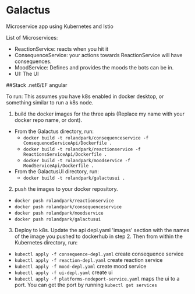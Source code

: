 # Galactus
Microservice app using Kubernetes and Istio

List of Microservices:
- ReactionService: reacts when you hit it
- ConsequenceService: your actions towards ReactionService will have consequences.
- MoodService: Defines and provides the moods the bots can be in. 
- UI: The UI

##Stack
.net6/EF
angular

To run:
This assumes you have k8s enabled in docker desktop, or something similar to run a k8s node.

1. build the docker images for the three apis (Replace my name with your docker repo name, or dont).
- From the Galactus directory, run: 
  - `docker build -t rolandpark/consequenceservice -f ConsequenceServiceApi/Dockerfile .` 
  - `docker build -t rolandpark/reactionservice -f ReactionsServiceApi/Dockerfile .`
  - `docker build -t rolandpark/moodservice -f MoodServiceApi/Dockerfile .`
- From the GalactusUI directory, run:
  - `docker build -t rolandpark/galactusui .`

2. push the images to your docker repository.
- `docker push rolandpark/reactionservice`
- `docker push rolandpark/consequenceservice`
- `docker push rolandpark/moodservice`
- `docker push rolandpark/galactusui`

3. Deploy to k8s. Update the api depl.yaml 'images' section with the names of the image you pushed to dockerhub in step 2. Then from within the Kubernetes directory, run: 
- `kubectl apply -f consequence-depl.yaml` create consequence service
- `kubectl apply -f reaction-depl.yaml` create reaction service
- `kubectl apply -f mood-depl.yaml` create mood service
- `kubectl apply -f ui-depl.yaml` create ui
- `kubectl apply -f platforms-nodeport-service.yaml` maps the ui to a port. You can get the port by running `kubectl get services`



